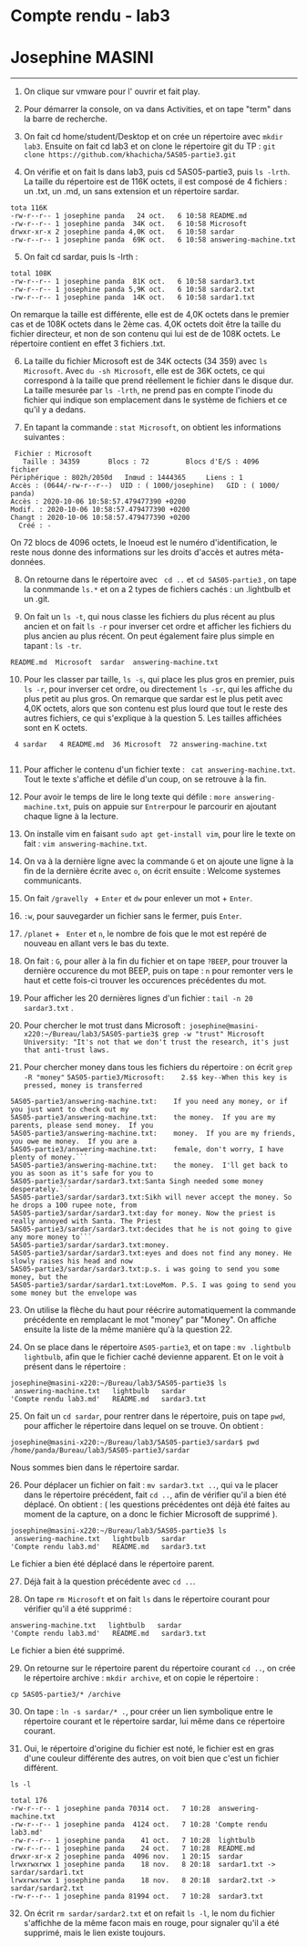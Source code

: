 # Compte rendu - lab3
# Josephine MASINI

--------------------

1. On clique sur vmware pour l' ouvrir et fait play.

2. Pour démarrer la console, on va dans Activities, et on tape "term" dans la barre de recherche.

3. On fait cd home/student/Desktop et on crée un répertoire avec ```mkdir lab3```. Ensuite on fait cd lab3 et on clone le répertoire git du TP :
```git clone https://github.com/khachicha/5AS05-partie3.git```

4. On vérifie et on fait ls dans lab3, puis cd 5AS05-partie3, puis ```ls -lrth```. La taille du répertoire est de 116K octets, il est composé de 4 fichiers : un .txt, un .md, un sans extension et un répertoire sardar.

```
tota 116K
-rw-r--r-- 1 josephine panda   24 oct.   6 10:58 README.md
-rw-r--r-- 1 josephine panda  34K oct.   6 10:58 Microsoft
drwxr-xr-x 2 josephine panda 4,0K oct.   6 10:58 sardar
-rw-r--r-- 1 josephine panda  69K oct.   6 10:58 answering-machine.txt

``` 
5. On fait cd sardar, puis ls -lrth :

```
total 108K
-rw-r--r-- 1 josephine panda  81K oct.   6 10:58 sardar3.txt
-rw-r--r-- 1 josephine panda 5,9K oct.   6 10:58 sardar2.txt
-rw-r--r-- 1 josephine panda  14K oct.   6 10:58 sardar1.txt

```
On remarque la taille est différente, elle est de 4,0K octets dans le premier cas et de 108K octets dans le 2ème cas. 4,0K octets doit être la taille du fichier directeur, et non de son contenu qui lui est de de 108K octets. Le répertoire contient en effet 3 fichiers .txt.

6. La taille du fichier Microsoft est de 34K octects (34 359) avec ```ls Microsoft```. Avec ```du -sh Microsoft```, elle est de 36K octets, ce qui correspond à la taille que prend réellement le fichier dans le disque dur. La taille mesurée par ```ls -lrth```, ne prend pas en compte l'inode du fichier qui indique son emplacement dans le système de fichiers et ce qu'il y a dedans.

7. En tapant la commande : ```stat Microsoft```, on obtient les informations suivantes :

```
 Fichier : Microsoft
   Taille : 34359     	Blocs : 72         Blocs d'E/S : 4096   fichier
Périphérique : 802h/2050d	Inœud : 1444365     Liens : 1
Accès : (0644/-rw-r--r--)  UID : ( 1000/josephine)   GID : ( 1000/   panda)
Accès : 2020-10-06 10:58:57.479477390 +0200
Modif. : 2020-10-06 10:58:57.479477390 +0200
Changt : 2020-10-06 10:58:57.479477390 +0200
  Créé : -

```
On 72 blocs de 4096 octets, le Inoeud est le numéro d'identification, le reste nous donne des informations sur les droits d'accès et autres méta-données.

8. On retourne dans le répertoire avec ``` cd ..``` et ```cd 5AS05-partie3``` , on tape la conmmande ```ls.*``` et on a 2 types de fichiers cachés : un .lightbulb et un .git.

9. On fait un ```ls -t```, qui nous classe les fichiers du plus récent au plus ancien et on fait ```ls -r``` pour inverser cet ordre et afficher les fichiers du plus ancien au plus récent. On peut également faire plus simple en tapant : ``` ls -tr ```.

```
README.md  Microsoft  sardar  answering-machine.txt

```

10. Pour les classer par taille, ```ls -s```, qui place les plus gros en premier, puis ```ls -r```, pour inverser cet ordre, ou directement ```ls -sr```, qui les affiche du plus petit au plus gros.
On remarque que sardar est le plus petit avec 4,0K octets, alors que son contenu est plus lourd que tout le reste des autres fichiers, ce qui s'explique à la question 5. Les tailles affichées sont en K octets.

```
 4 sardar   4 README.md  36 Microsoft  72 answering-machine.txt
 
 ```
 11. Pour afficher le contenu d'un fichier texte : ``` cat answering-machine.txt```. Tout le texte s'affiche et défile d'un coup, on se retrouve à la fin.
 
 12. Pour avoir le temps de lire le long texte qui défile : ```more answering-machine.txt```, puis on appuie sur ```Entrer```pour le parcourir en ajoutant chaque ligne à la lecture.
 
 13. On installe vim en faisant ```sudo apt get-install vim```, pour lire le texte on fait : ```vim answering-machine.txt```.
 
 14. On va à la dernière ligne avec la commande ```G``` et on ajoute une ligne à la fin de la dernière écrite avec ```o```, on écrit ensuite : Welcome systemes communicants.
 
 15. On fait ```/gravelly ``` + ```Enter``` et ```dw``` pour enlever un mot + ```Enter```.
 
 16. ```:w```, pour sauvegarder un fichier sans le fermer, puis ```Enter```.
 
 17. ```/planet``` + ``` Enter``` et ```n```, le nombre de fois que le mot est repéré de nouveau en allant vers le bas du texte.
 
 19. On fait : ```G```, pour aller à la fin du fichier et on tape ```?BEEP```, pour trouver la dernière occurence du mot BEEP, puis on tape : ```n``` pour remonter vers le haut et cette fois-ci trouver les occurences précédentes du mot.
 
 20. Pour afficher les 20 dernières lignes d'un fichier : ``` tail -n 20 sardar3.txt ``` .
  
 21. Pour chercher le mot trust dans Microsoft :``` josephine@masini-x220:~/Bureau/lab3/5AS05-partie3$ grep -w "trust" Microsoft```
 ```University: "It's not that we don't trust the research, it's just that anti-trust laws.```

22. Pour chercher money dans tous les fichiers du répertoire : on écrit ```grep -R "money"```  ```5AS05-partie3/Microsoft:    2.$$ key--When this key is pressed, money is transferred```
```
5AS05-partie3/answering-machine.txt:	If you need any money, or if you just want to check out my
5AS05-partie3/answering-machine.txt:	the money.  If you are my parents, please send money.  If you
5AS05-partie3/answering-machine.txt:	money.  If you are my friends, you owe me money.  If you are a
5AS05-partie3/answering-machine.txt:	female, don't worry, I have plenty of money.```
5AS05-partie3/answering-machine.txt:	the money.  I'll get back to you as soon as it's safe for you to
5AS05-partie3/sardar/sardar3.txt:Santa Singh needed some money desperately.```
5AS05-partie3/sardar/sardar3.txt:Sikh will never accept the money. So he drops a 100 rupee note, from
5AS05-partie3/sardar/sardar3.txt:day for money. Now the priest is really annoyed with Santa. The Priest
5AS05-partie3/sardar/sardar3.txt:decides that he is not going to give any more money to```
5AS05-partie3/sardar/sardar3.txt:money.
5AS05-partie3/sardar/sardar3.txt:eyes and does not find any money. He slowly raises his head and now
5AS05-partie3/sardar/sardar3.txt:p.s. i was going to send you some money, but the
5AS05-partie3/sardar/sardar1.txt:LoveMom. P.S. I was going to send you some money but the envelope was
```

23. On utilise la flèche du haut pour réécrire automatiquement la commande précédente en remplacant le mot "money" par "Money". On affiche ensuite la liste de la même manière qu'à la question 22.

24. On se place dans le répertoire ```AS05-partie3```, et on tape : ```mv .lightbulb lightbulb```, afin que le fichier caché devienne apparent. Et on le voit à présent dans le répertoire :
```
josephine@masini-x220:~/Bureau/lab3/5AS05-partie3$ ls
 answering-machine.txt   lightbulb   sardar
'Compte rendu lab3.md'   README.md   sardar3.txt
```

25. On fait un ```cd sardar```, pour rentrer dans le répertoire, puis on tape ```pwd```, pour afficher le répertoire dans lequel on se trouve. On obtient :
```
josephine@masini-x220:~/Bureau/lab3/5AS05-partie3/sardar$ pwd
/home/panda/Bureau/lab3/5AS05-partie3/sardar
```
Nous sommes bien dans le répertoire sardar.

26. Pour déplacer un fichier on fait : ```mv sardar3.txt ..```, qui va le placer dans le répertoire précédent, fait ```cd ..```, afin de vérifier qu'il a bien été déplacé. On obtient : ( les questions précédentes ont déjà été faites au moment de la capture, on a donc le fichier Microsoft de supprimé ).
```
josephine@masini-x220:~/Bureau/lab3/5AS05-partie3$ ls
 answering-machine.txt   lightbulb   sardar
'Compte rendu lab3.md'   README.md   sardar3.txt

```
Le fichier a bien été déplacé dans le répertoire parent.

27. Déjà fait à la question précédente avec ```cd ..```.

28. On tape ```rm Microsoft``` et on fait ```ls``` dans le répertoire courant pour vérifier qu'il a été supprimé :
```
answering-machine.txt   lightbulb   sardar
'Compte rendu lab3.md'   README.md   sardar3.txt
```
Le fichier a bien été supprimé.

29. On retourne sur le répertoire parent du répertoire courant ```cd ..```, on crée le répertoire archive : ```mkdir archive```, et on copie le répertoire :
```
cp 5AS05-partie3/* /archive

```
30. On tape : ```ln -s sardar/* .```, pour créer un lien symbolique entre le répertoire courant et le répertoire sardar, lui même dans ce répertoire courant.

31. Oui, le répertoire d'origine du fichier est noté, le fichier est en gras d'une couleur différente des autres, on voit bien que c'est un fichier différent.
```
ls -l

total 176
-rw-r--r-- 1 josephine panda 70314 oct.   7 10:28  answering-machine.txt
-rw-r--r-- 1 josephine panda  4124 oct.   7 10:28 'Compte rendu lab3.md'
-rw-r--r-- 1 josephine panda    41 oct.   7 10:28  lightbulb
-rw-r--r-- 1 josephine panda    24 oct.   7 10:28  README.md
drwxr-xr-x 2 josephine panda  4096 nov.   1 20:15  sardar
lrwxrwxrwx 1 josephine panda    18 nov.   8 20:18  sardar1.txt -> sardar/sardar1.txt
lrwxrwxrwx 1 josephine panda    18 nov.   8 20:18  sardar2.txt -> sardar/sardar2.txt
-rw-r--r-- 1 josephine panda 81994 oct.   7 10:28  sardar3.txt

```
32. On écrit ```rm sardar/sardar2.txt``` et on refait ```ls -l```, le nom du fichier s'affichhe de la même facon mais en rouge, pour signaler qu'il a été supprimé, mais le lien existe toujours.





